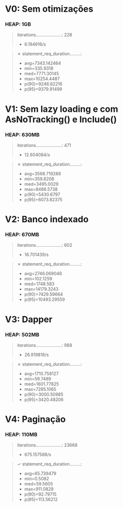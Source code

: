 # V0: Sem otimizações

### HEAP: 1GB
> iterations.....................: 228     
> - 6.194916/s

> ✗ statement_req_duration.........: 
> - avg=7343.142464 
> - min=335.9318 
> - med=7771.30145 
> - max=10254.4487 
> - p(90)=9246.82216 
> - p(95)=9379.91499

# V1: Sem lazy loading e com AsNoTracking() e Include()

### HEAP: 630MB
> iterations.....................: 471     
> - 12.604084/s

> ✗ statement_req_duration.........: 
> - avg=3568.719288 
> - min=359.8208 
> - med=3495.0029 
> - max=8486.5738 
> - p(90)=5430.6797 
> - p(95)=6073.82375

# V2: Banco indexado

### HEAP: 670MB
> iterations.....................: 602     
> - 16.701439/s

> ✗ statement_req_duration.........: 
> - avg=2746.069048 
> - min=102.1259 
> - med=1748.583 
> - max=14179.3243 
> - p(90)=7429.59664 
> - p(95)=10493.29559

# V3: Dapper

### HEAP: 502MB
> iterations.....................: 988     
> - 26.919816/s
   
> ✗ statement_req_duration.........: 
> - avg=1710.758127 
> - min=59.7489 
> - med=1601.77825 
> - max=7285.1065 
> - p(90)=3000.50985 
> - p(95)=3420.48206

# V4: Paginação
### HEAP: 110MB
> iterations.....................: 23668   
> - 675.157588/s
  
> ✓ statement_req_duration.........: 
> - avg=65.739479 
> - min=0.5082  
> - med=59.5605 
> - max=911.0828 
> - p(90)=92.79715 
> - p(95)=113.56212